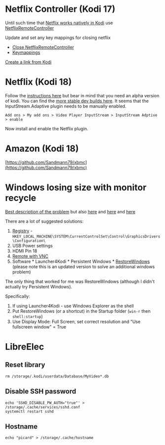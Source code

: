
# Netflix Controller (Kodi 17)
Until such time that [Netflix works natively in Kodi](https://github.com/asciidisco/plugin.video.netflix)
use [NetflixRemoteController](http://sticky-ux.com/apps/NetflixRemoteController/docs.html)

Update and set any key mappings for closing netflix
  * [Close NetflixRemoteController](http://www.avsforum.com/forum/26-home-theater-computers/2133042-new-tool-netflix-remote-controller-10.html#post48503225)
  * [Keymappings](https://autohotkey.com/docs/KeyList.htm#Mouse)

[Create a link from Kodi](http://www.multibootpi.com/info/how-to-add-a-custom-shortcut-in-kodi/)

# Netflix (Kodi 18)
Follow the [instructions here](https://github.com/asciidisco/plugin.video.netflix)
but bear in mind that you need an alpha version of kodi. You can find the [more
stable dev builds here](http://mirrors.kodi.tv/snapshots/). It seems that the
InputStream.Adaptive plugin needs to be manually enabled.

`Add ons > My add ons > Video Player InputStream > InputStream Adptive > enable`

Now install and enable the Netflix plugin.

# Amazon (Kodi 18)
[https://github.com/Sandmann79/xbmc](https://github.com/Sandmann79/xbmc)

# Windows losing size with monitor recycle
[Best description of the problem](https://forum.kodi.tv/showthread.php?tid=213851)
but also [here](https://forum.kodi.tv/showthread.php?tid=158432) and
[here](http://www.overclock.net/t/1235582/dealing-with-displayport-hdmi-autodetect) and
[here](https://forum.kodi.tv/showthread.php?tid=172616)

There are a lot of suggested solutions:

  1. [Registry](http://rcaloca.blogspot.co.uk/2014/12/windows-changing-size-position-after.html) - `HKEY_LOCAL_MACHINE\SYSTEM\CurrentControlSet\Control\GraphicsDrivers\Configuration\`
  1. USB Power settings
  1. HDMI Pin 18
  1. [Remote with VNC](https://forum.kodi.tv/showthread.php?tid=172616&pid=1500888#pid1500888)
  1. Software
    * Launcher4Kodi
    * Persistent Windows
    * [RestoreWindows](https://github.com/sbs20/RestoreWindows) (please note
      this is an updated version to solve an additional windows problem)

The only thing that worked for me was RestoreWindows (although I didn't actually try Persistent Windows).

Specifically:

  1. If using Launcher4Kodi - use Windows Explorer as the shell
  1. Put RestoreWindows (or a shortcut) in the Startup folder (`win-r` then `shell:startup`)
  1. Use Display Mode: Full Screen, set correct resolution and "Use fullscreen window" = True

# LibreElec

## Reset library
```
rm /storage/.kodi/userdata/Database/MyVideo*.db
```

## Disable SSH password
```
echo 'SSHD_DISABLE_PW_AUTH="true"' > /storage/.cache/services/sshd.conf
systemctl restart sshd
```

## Hostname
```
echo "picard" > /storage/.cache/hostname
```